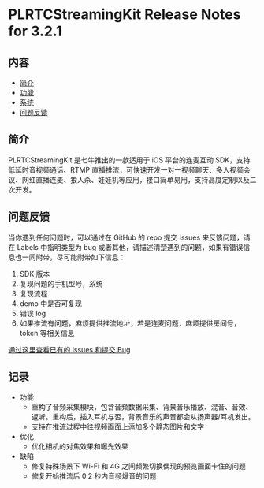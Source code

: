 # PLRTCStreamingKit Release Notes for 3.2.1

## 内容

- [简介](##简介)
- [功能](##功能)
- [系统](##系统)
- [问题反馈](##问题反馈)

	
## 简介

PLRTCStreamingKit 是七牛推出的一款适用于 iOS 平台的连麦互动 SDK，支持低延时音视频通话、RTMP 直播推流，可快速开发一对一视频聊天、多人视频会议、网红直播连麦、狼人杀、娃娃机等应用，接口简单易用，支持高度定制以及二次开发。        


## 问题反馈

当你遇到任何问题时，可以通过在 GitHub 的 repo 提交 issues 来反馈问题，请在 Labels 中指明类型为 bug 或者其他，请描述清楚遇到的问题，如果有错误信息也一同附带，尽可能附带如下信息：   
1. SDK 版本   
2. 复现问题的手机型号，系统   
3. 复现流程    
4. demo 中是否可复现   
5. 错误 log   
6. 如果推流有问题，麻烦提供推流地址，若是连麦问题，麻烦提供房间号，token 等相关信息      

[通过这里查看已有的 issues 和提交 Bug](https://github.com/pili-engineering/PLRTCStreamingKit/issues)

## 记录
- 功能
    - 重构了音频采集模块，包含音频数据采集、背景音乐播放、混音、音效、返听。重构后，插入耳机与否，背景音乐的声音都会从扬声器/耳机发出。
    - 支持在推流过程中往视频画面上添加多个静态图片和文字
- 优化
    - 优化相机的对焦效果和曝光效果
- 缺陷
    - 修复特殊场景下 Wi-Fi 和 4G 之间频繁切换偶现的预览画面卡住的问题
    - 修复开始推流后 0.2 秒内音频爆音的问题
